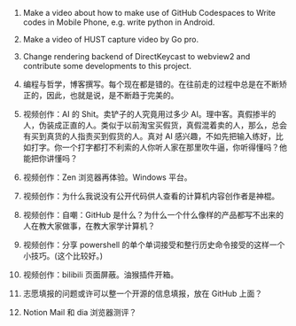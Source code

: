 1. Make a video about how to make use of GitHub Codespaces to Write codes in Mobile Phone, e.g. write python in Android.

2. Make a video of HUST capture video by Go pro.

3. Change rendering backend of DirectKeycast to webview2 and contribute some developments to this project.

4. 编程与哲学，博客撰写。每个现在都是错的。在往前走的过程中总是在不断矫正的，因此，也就是说，是不断趋于完美的。

5. 视频创作：AI 的 Shit。卖铲子的人究竟用过多少 AI。理中客。真假掺半的人，伪装成正直的人。类似于以前淘宝买假货，真假混着卖的人，那么，总会有买到真货的人指责买到假货的人。真对 AI 感兴趣，不如先把输入练好，比如打字。你一个打字都打不利索的人你听人家在那里吹牛逼，你听得懂吗？他能把你讲懂吗？

6. 视频创作：Zen 浏览器再体验。Windows 平台。

7. 视频创作：为什么我说没有公开代码供人查看的计算机内容创作者是神棍。

8. 视频创作：自嘲：GitHub 是什么？为什么一个什么像样的产品都写不出来的人在教大家做事，在教大家学计算机？

9. 视频创作：分享 powershell 的单个单词接受和整行历史命令接受的这样一个小技巧。(这个比较好。)

10. 视频创作：bilibili 页面屏蔽。油猴插件开箱。

11. 志愿填报的问题或许可以整一个开源的信息填报，放在 GitHub 上面？

12. Notion Mail 和 dia 浏览器测评？
